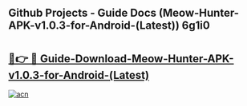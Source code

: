 ## Github Projects - Guide Docs (Meow-Hunter-APK-v1.0.3-for-Android-(Latest)) 6g1i0

# <h2><a href="https://apkcomod.com?title=Meow-Hunter-APK-v1.0.3-for-Android-(Latest)">🔗👉 🔴 Guide-Download-Meow-Hunter-APK-v1.0.3-for-Android-(Latest) </a></h2>

[![acn](https://github.com/user-attachments/assets/0f9c940e-d8b0-45ae-aac7-cd30a18b3e1c)](https://apkcomod.com?title=Meow-Hunter-APK-v1.0.3-for-Android-(Latest))

